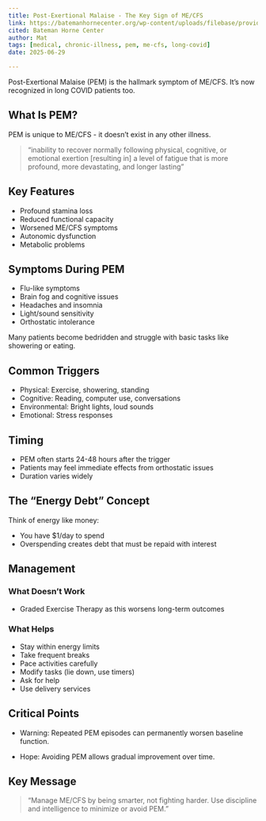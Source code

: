 ```yaml
---
title: Post-Exertional Malaise - The Key Sign of ME/CFS
link: https://batemanhornecenter.org/wp-content/uploads/filebase/providers/PEM-Lecture-Slides-ECHO-v4-5_17_2022.pdf
cited: Bateman Horne Center
author: Mat
tags: [medical, chronic-illness, pem, me-cfs, long-covid]
date: 2025-06-29

---
```


Post-Exertional Malaise (PEM) is the hallmark symptom of ME/CFS. It’s now recognized in long COVID patients too.

## What Is PEM?

PEM is unique to ME/CFS - it doesn’t exist in any other illness.

> “inability to recover normally following physical, cognitive, or emotional exertion [resulting in] a level of fatigue that is more profound, more devastating, and longer lasting”

## Key Features

- Profound stamina loss
- Reduced functional capacity
- Worsened ME/CFS symptoms
- Autonomic dysfunction
- Metabolic problems

## Symptoms During PEM

- Flu-like symptoms
- Brain fog and cognitive issues
- Headaches and insomnia
- Light/sound sensitivity
- Orthostatic intolerance

Many patients become bedridden and struggle with basic tasks like showering or eating.

## Common Triggers

- Physical: Exercise, showering, standing
- Cognitive: Reading, computer use, conversations
- Environmental: Bright lights, loud sounds
- Emotional: Stress responses

## Timing

- PEM often starts 24-48 hours after the trigger
- Patients may feel immediate effects from orthostatic issues
- Duration varies widely

## The “Energy Debt” Concept

Think of energy like money:
- You have $1/day to spend
- Overspending creates debt that must be repaid with interest

## Management

### What Doesn’t Work

- Graded Exercise Therapy as this worsens long-term outcomes

### What Helps

- Stay within energy limits
- Take frequent breaks
- Pace activities carefully
- Modify tasks (lie down, use timers)
- Ask for help
- Use delivery services

## Critical Points

- Warning: Repeated PEM episodes can permanently worsen baseline function.

- Hope: Avoiding PEM allows gradual improvement over time.

## Key Message

> “Manage ME/CFS by being smarter, not fighting harder. Use discipline and intelligence to minimize or avoid PEM.”
